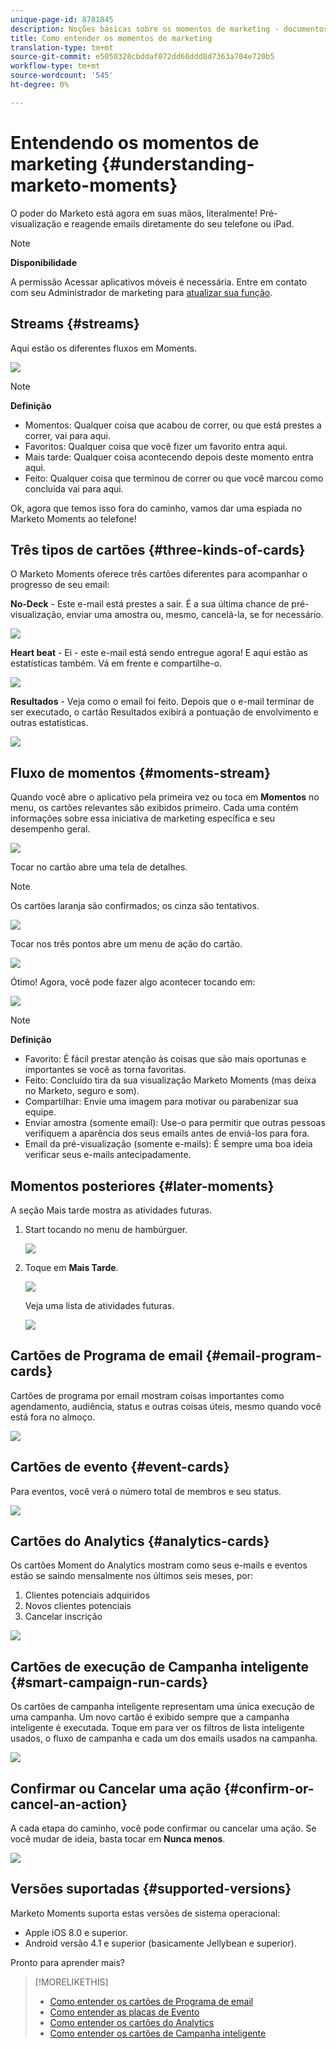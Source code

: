 ```yaml
---
unique-page-id: 8781845
description: Noções básicas sobre os momentos de marketing - documentos do Marketo - documentação do produto
title: Como entender os momentos de marketing
translation-type: tm+mt
source-git-commit: e5050328cbddaf072dd60ddd8d7363a704e720b5
workflow-type: tm+mt
source-wordcount: '545'
ht-degree: 0%

---
```



# Entendendo os momentos de marketing {#understanding-marketo-moments}

O poder do Marketo está agora em suas mãos, literalmente! Pré-visualização e reagende emails diretamente do seu telefone ou iPad.

>[!NOTE]
>
>**Disponibilidade**
>
>A permissão Acessar aplicativos móveis é necessária. Entre em contato com seu Administrador de marketing para [atualizar sua função](/help/marketo/product-docs/administration/users-and-roles/managing-user-roles-and-permissions.md).

## Streams {#streams}

Aqui estão os diferentes fluxos em Moments.

![](assets/image2015-7-15-15-3a6-3a10.png)

>[!NOTE]
>
>**Definição**
>
>* Momentos: Qualquer coisa que acabou de correr, ou que está prestes a correr, vai para aqui.
>* Favoritos: Qualquer coisa que você fizer um favorito entra aqui.
>* Mais tarde: Qualquer coisa acontecendo depois deste momento entra aqui.
>* Feito: Qualquer coisa que terminou de correr ou que você marcou como concluída vai para aqui.


Ok, agora que temos isso fora do caminho, vamos dar uma espiada no Marketo Moments ao telefone!

## Três tipos de cartões {#three-kinds-of-cards}

O Marketo Moments oferece três cartões diferentes para acompanhar o progresso de seu email:

**No-Deck**  - Este e-mail está prestes a sair. É a sua última chance de pré-visualização, enviar uma amostra ou, mesmo, cancelá-la, se for necessário.

![](assets/image2015-7-17-11-3a25-3a48.png)

**Heart beat** - Ei - este e-mail está sendo entregue agora! E aqui estão as estatísticas também. Vá em frente e compartilhe-o.

![](assets/image2015-7-17-11-3a27-3a22.png)

**Resultados**  - Veja como o email foi feito. Depois que o e-mail terminar de ser executado, o cartão Resultados exibirá a pontuação de envolvimento e outras estatísticas.

![](assets/image2015-7-17-11-3a43-3a28.png)

## Fluxo de momentos {#moments-stream}

Quando você abre o aplicativo pela primeira vez ou toca em **Momentos** no menu, os cartões relevantes são exibidos primeiro. Cada uma contém informações sobre essa iniciativa de marketing específica e seu desempenho geral.

![](assets/image2015-7-15-10-3a46-3a19.png)

Tocar no cartão abre uma tela de detalhes.

>[!NOTE]
>
>Os cartões laranja são confirmados; os cinza são tentativos.

![](assets/image2015-9-25-9-3a37-3a26.png)

Tocar nos três pontos abre um menu de ação do cartão.

![](assets/image2015-7-15-10-3a47-3a34.png)

Ótimo! Agora, você pode fazer algo acontecer tocando em:

![](assets/image2015-7-15-10-3a49-3a20.png)

>[!NOTE]
>
>**Definição**
>
>* Favorito: É fácil prestar atenção às coisas que são mais oportunas e importantes se você as torna favoritas.
>* Feito: Concluído tira da sua visualização Marketo Moments (mas deixa no Marketo, seguro e som).
>* Compartilhar: Envie uma imagem para motivar ou parabenizar sua equipe.
>* Enviar amostra (somente email): Use-o para permitir que outras pessoas verifiquem a aparência dos seus emails antes de enviá-los para fora.
>* Email da pré-visualização (somente e-mails): É sempre uma boa ideia verificar seus e-mails antecipadamente.


## Momentos posteriores {#later-moments}

A seção Mais tarde mostra as atividades futuras.

1. Start tocando no menu de hambúrguer.

   ![](assets/image2015-7-15-10-3a52-3a5.png)

1. Toque em **Mais Tarde**.

   ![](assets/image2015-7-15-10-3a54-3a47.png)

   Veja uma lista de atividades futuras.

   ![](assets/image2015-6-29-15-3a24-3a3.png)

## Cartões de Programa de email {#email-program-cards}

Cartões de programa por email mostram coisas importantes como agendamento, audiência, status e outras coisas úteis, mesmo quando você está fora no almoço.

![](assets/image2015-6-29-15-3a31-3a57.png)

## Cartões de evento {#event-cards}

Para eventos, você verá o número total de membros e seu status.

![](assets/image2015-6-29-15-3a39-3a12.png)

## Cartões do Analytics {#analytics-cards}

Os cartões Moment do Analytics mostram como seus e-mails e eventos estão se saindo mensalmente nos últimos seis meses, por:

1. Clientes potenciais adquiridos
1. Novos clientes potenciais
1. Cancelar inscrição

![](assets/image2015-7-6-13-3a26-3a33.png)

## Cartões de execução de Campanha inteligente {#smart-campaign-run-cards}

Os cartões de campanha inteligente representam uma única execução de uma campanha. Um novo cartão é exibido sempre que a campanha inteligente é executada. Toque em para ver os filtros de lista inteligente usados, o fluxo de campanha e cada um dos emails usados na campanha.

![](assets/image2015-9-23-11-3a0-3a54.png)

## Confirmar ou Cancelar uma ação {#confirm-or-cancel-an-action}

A cada etapa do caminho, você pode confirmar ou cancelar uma ação. Se você mudar de ideia, basta tocar em **Nunca menos**.

![](assets/image2015-7-14-17-3a11-3a29.png)

## Versões suportadas {#supported-versions}

Marketo Moments suporta estas versões de sistema operacional:

* Apple iOS 8.0 e superior.
* Android versão 4.1 e superior (basicamente Jellybean e superior).

Pronto para aprender mais?

>[!MORELIKETHIS]
>
>* [Como entender os cartões de Programa de email](/help/marketo/product-docs/core-marketo-concepts/mobile-apps/marketo-moments/understanding-moments/understanding-email-program-cards.md)
>* [Como entender as placas de Evento](/help/marketo/product-docs/core-marketo-concepts/mobile-apps/marketo-moments/understanding-moments/understanding-event-cards.md)
>* [Como entender os cartões do Analytics](/help/marketo/product-docs/core-marketo-concepts/mobile-apps/marketo-moments/understanding-moments/understanding-analytics-cards.md)
>* [Como entender os cartões de Campanha inteligente](/help/marketo/product-docs/core-marketo-concepts/mobile-apps/marketo-moments/understanding-moments/understanding-smart-campaign-cards.md)

